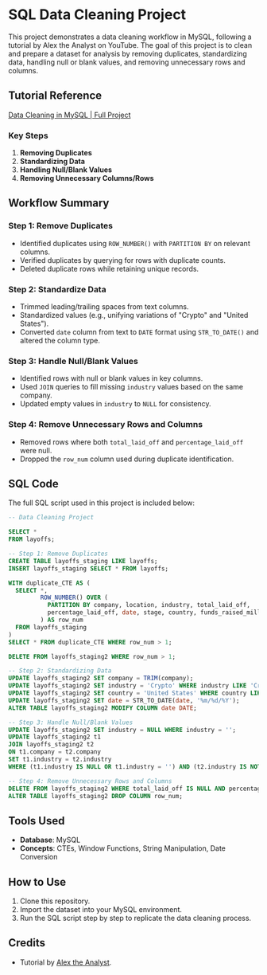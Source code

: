# SQL Data Cleaning Project

This project demonstrates a data cleaning workflow in MySQL, following a tutorial by Alex the Analyst on YouTube. The goal of this project is to clean and prepare a dataset for analysis by removing duplicates, standardizing data, handling null or blank values, and removing unnecessary rows and columns.

## Tutorial Reference
[Data Cleaning in MySQL | Full Project](https://www.youtube.com/watch?v=4UltKCnnnTA)

### Key Steps
1. **Removing Duplicates**
2. **Standardizing Data**
3. **Handling Null/Blank Values**
4. **Removing Unnecessary Columns/Rows**

## Workflow Summary

### Step 1: Remove Duplicates
- Identified duplicates using `ROW_NUMBER()` with `PARTITION BY` on relevant columns.
- Verified duplicates by querying for rows with duplicate counts.
- Deleted duplicate rows while retaining unique records.

### Step 2: Standardize Data
- Trimmed leading/trailing spaces from text columns.
- Standardized values (e.g., unifying variations of "Crypto" and "United States").
- Converted `date` column from text to `DATE` format using `STR_TO_DATE()` and altered the column type.

### Step 3: Handle Null/Blank Values
- Identified rows with null or blank values in key columns.
- Used `JOIN` queries to fill missing `industry` values based on the same company.
- Updated empty values in `industry` to `NULL` for consistency.

### Step 4: Remove Unnecessary Rows and Columns
- Removed rows where both `total_laid_off` and `percentage_laid_off` were null.
- Dropped the `row_num` column used during duplicate identification.

## SQL Code
The full SQL script used in this project is included below:

```sql
-- Data Cleaning Project

SELECT *
FROM layoffs;

-- Step 1: Remove Duplicates
CREATE TABLE layoffs_staging LIKE layoffs;
INSERT layoffs_staging SELECT * FROM layoffs;

WITH duplicate_CTE AS (
  SELECT *,
         ROW_NUMBER() OVER (
           PARTITION BY company, location, industry, total_laid_off, 
           percentage_laid_off, date, stage, country, funds_raised_millions
         ) AS row_num
  FROM layoffs_staging
)
SELECT * FROM duplicate_CTE WHERE row_num > 1;

DELETE FROM layoffs_staging2 WHERE row_num > 1;

-- Step 2: Standardizing Data
UPDATE layoffs_staging2 SET company = TRIM(company);
UPDATE layoffs_staging2 SET industry = 'Crypto' WHERE industry LIKE 'Crypto%';
UPDATE layoffs_staging2 SET country = 'United States' WHERE country LIKE 'United States%';
UPDATE layoffs_staging2 SET date = STR_TO_DATE(date, '%m/%d/%Y');
ALTER TABLE layoffs_staging2 MODIFY COLUMN date DATE;

-- Step 3: Handle Null/Blank Values
UPDATE layoffs_staging2 SET industry = NULL WHERE industry = '';
UPDATE layoffs_staging2 t1
JOIN layoffs_staging2 t2
ON t1.company = t2.company
SET t1.industry = t2.industry
WHERE (t1.industry IS NULL OR t1.industry = '') AND (t2.industry IS NOT NULL);

-- Step 4: Remove Unnecessary Rows and Columns
DELETE FROM layoffs_staging2 WHERE total_laid_off IS NULL AND percentage_laid_off IS NULL;
ALTER TABLE layoffs_staging2 DROP COLUMN row_num;
```

## Tools Used
- **Database**: MySQL
- **Concepts**: CTEs, Window Functions, String Manipulation, Date Conversion

## How to Use
1. Clone this repository.
2. Import the dataset into your MySQL environment.
3. Run the SQL script step by step to replicate the data cleaning process.

## Credits
- Tutorial by [Alex the Analyst](https://www.youtube.com/@AlextheAnalyst).
